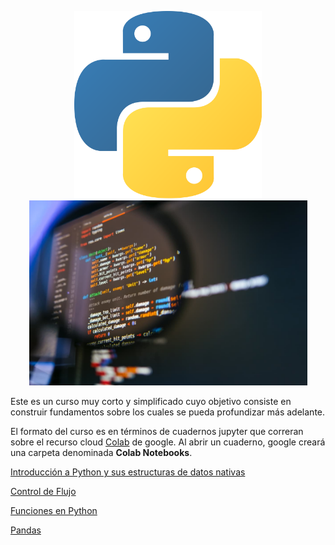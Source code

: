 <p align="center">
  <img src="PICS/Python-logo.png" width="300" title="hover text">
  <img src="PICS/python-que-es.jpg" width="445" title="hover text">
</p>


Este es un curso muy corto y simplificado cuyo objetivo consiste en construir fundamentos sobre los cuales se pueda profundizar más adelante.

El formato del curso es en términos de cuadernos jupyter que correran sobre el recurso cloud [Colab](https://colab.research.google.com/) de google. Al abrir un cuaderno, google creará una carpeta denominada **Colab Notebooks**. 

 [Introducción a Python y sus estructuras de datos nativas](Cuadernos_Jupyter/CL_I_ESTRUCTURAS_DE_DATOS_NATIVAS.ipynb)

[Control de Flujo]()

[Funciones en Python](Cuadernos_Jupyter/FUNCIONES_I.ipynb)

[Pandas](Cuadernos_Jupyter/Introduccion_a_PANDAS.ipynb)
